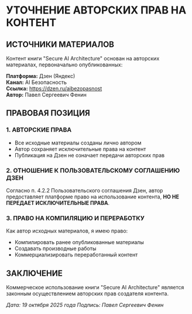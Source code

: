 <!--
COMMERCIAL LICENSE NOTICE
Secure AI Architecture - Copyright (c) 2025 Павел Сергеевич Фенин
This content is protected by commercial license. Unauthorized use prohibited.
Contact: azesmf@yandex.ru for licensing.
-->
# УТОЧНЕНИЕ АВТОРСКИХ ПРАВ НА КОНТЕНТ

## ИСТОЧНИКИ МАТЕРИАЛОВ

Контент книги "Secure AI Architecture" основан на авторских материалах, первоначально опубликованных:

**Платформа:** Дзен (Яндекс)  
**Канал:** AI Безопасность  
**Ссылка:** https://dzen.ru/aibezopasnost  
**Автор:** Павел Сергеевич Фенин

## ПРАВОВАЯ ПОЗИЦИЯ

### 1. АВТОРСКИЕ ПРАВА
- Все исходные материалы созданы лично автором
- Автор сохраняет исключительные права на контент  
- Публикация на Дзен не означает передачи авторских прав

### 2. ОТНОШЕНИЕ К ПОЛЬЗОВАТЕЛЬСКОМУ СОГЛАШЕНИЮ ДЗЕН
Согласно п. 4.2.2 Пользовательского соглашения Дзен, автор предоставляет платформе право на использование контента, **НО НЕ ПЕРЕДАЕТ ИСКЛЮЧИТЕЛЬНЫЕ ПРАВА**.

### 3. ПРАВО НА КОМПИЛЯЦИЮ И ПЕРЕРАБОТКУ
Как автор исходных материалов, я имею право:
- Компилировать ранее опубликованные материалы
- Создавать производные работы  
- Коммерциализировать переработанный контент

## ЗАКЛЮЧЕНИЕ

Коммерческое использование книги "Secure AI Architecture" является законным осуществлением авторских прав создателя контента.

*Дата: 19 октября 2025 года*
*Подпись: Павел Сергеевич Фенин*
